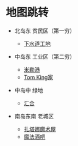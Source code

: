 # 地图跳转


* 北岛东 贫民区（第一穷）
  * [下水道工地](/节点事件/下水道工地.md)

* 中岛东 工业区（第二穷）
  * [米勒港](/节点事件/米勒港.md)
  * [Tom King家](节点事件/TK.md)

* 中岛中 绿地
  * [汇合](/第一次汇合.md)


* 南岛东南 老城区
  * [扎塔娜魔术屋](/节点事件/魔术屋.md)
  * [魔法酒吧](/节点事件/魔法酒吧.md)